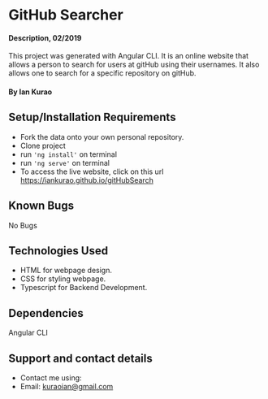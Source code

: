 # GitHub Searcher

#### Description, 02/2019

This project was generated with Angular CLI. It is an online website that allows a person to search for users at gitHub using their usernames. It also allows one to search for a specific repository on gitHub.

#### By **Ian Kurao**

## Setup/Installation Requirements

* Fork the data onto your own personal repository.
* Clone project
* run `'ng install'` on terminal
* run `'ng serve'` on terminal
* To access the live website, click on this url https://iankurao.github.io/gitHubSearch

## Known Bugs

No Bugs

## Technologies Used

* HTML for webpage design.
* CSS for styling webpage.
* Typescript for Backend Development.

## Dependencies

Angular CLI

## Support and contact details

* Contact me using:
* Email: kuraoian@gmail.com

